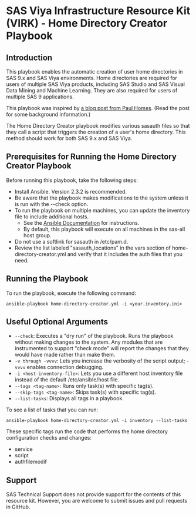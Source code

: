 # SAS Viya Infrastructure Resource Kit (VIRK) - Home Directory Creator Playbook

## Introduction
This playbook enables the automatic creation of user home directories in SAS 9.x and SAS Viya environments. Home directories are required for users of multiple SAS Viya products, including SAS Studio and SAS Visual Data Mining and Machine Learning. They are also required for users of multiple SAS 9 applications.

This playbook was inspired by [a blog post from Paul Homes](https://platformadmin.com/blogs/paul/2017/04/sas-user-linux-home-dir-auto-creation/). (Read the post for some background information.)

The Home Directory Creator playbook modifies various sasauth files so that they call a script that triggers the creation of a user's home directory. This method should work for both SAS 9.x and SAS Viya.

## Prerequisites for Running the Home Directory Creator Playbook
Before running this playbook, take the following steps:
* Install Ansible. Version 2.3.2 is recommended.
* Be aware that the playbook makes modifications to the system unless it is run with the --check option.
* To run the playbook on multiple machines, you can update the inventory file to include additional hosts.
  * See the [Ansible Documentation](http://docs.ansible.com/ansible/latest/intro_inventory.html) for instructions.
  * By default, this playbook will execute on all machines in the sas-all host group.
* Do not use a softlink for sasauth in /etc/pam.d.
* Review the list labeled "sasauth_locations" in the vars section of home-directory-creator.yml and verify that it includes the auth files that you need.

## Running the Playbook
To run the playbook, execute the following command:
```
ansible-playbook home-directory-creator.yml -i <your.inventory.ini>
```

## Useful Optional Arguments
* ```--check```: Executes a "dry run" of the playbook. Runs the playbook without making changes to the system. Any modules that are instrumented to support "check mode" will report the changes that they would have made rather than make them.
* ```-v through -vvvv```: Lets you increase the verbosity of the script output; ```-vvvv``` enables connection debugging.
* ```-i <host-inventory-file>```: Lets you use a different host inventory file instead of the default /etc/ansible/host file.
* ```--tags <tag-name>```: Runs only task(s) with specific tag(s).
* ```--skip-tags <tag-name>```: Skips task(s) with specific tag(s).
* ```--list-tasks```: Displays all tags in a playbook.

To see a list of tasks that you can run:
```
ansible-playbook home-directory-creator.yml -i inventory --list-tasks
```
These specific tags run the code that performs the home directory configuration checks and changes:
* service
* script
* authfilemodif

## Support
SAS Technical Support does not provide support for the contents of this resource kit. However, you are welcome to submit issues and pull requests in GitHub.
